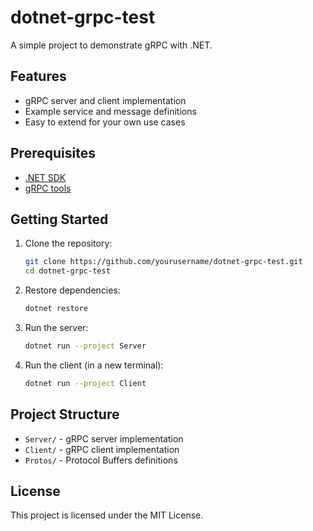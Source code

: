 # dotnet-grpc-test

A simple project to demonstrate gRPC with .NET.

## Features

- gRPC server and client implementation
- Example service and message definitions
- Easy to extend for your own use cases

## Prerequisites

- [.NET SDK](https://dotnet.microsoft.com/download)
- [gRPC tools](https://grpc.io/docs/)

## Getting Started

1. Clone the repository:
    ```bash
    git clone https://github.com/yourusername/dotnet-grpc-test.git
    cd dotnet-grpc-test
    ```

2. Restore dependencies:
    ```bash
    dotnet restore
    ```

3. Run the server:
    ```bash
    dotnet run --project Server
    ```

4. Run the client (in a new terminal):
    ```bash
    dotnet run --project Client
    ```

## Project Structure

- `Server/` - gRPC server implementation
- `Client/` - gRPC client implementation
- `Protos/` - Protocol Buffers definitions

## License

This project is licensed under the MIT License.
